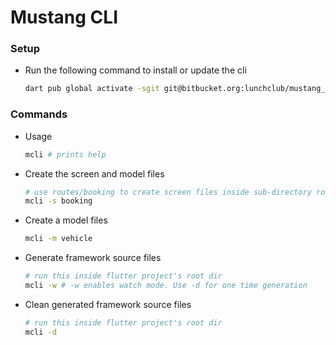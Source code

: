 # Mustang CLI

### Setup
- Run the following command to install or update the cli 
    ```bash
    dart pub global activate -sgit git@bitbucket.org:lunchclub/mustang_cli.git
    ```

### Commands
- Usage
    ```bash
    mcli # prints help
    ```

- Create the screen and model files
    ```bash
    # use routes/booking to create screen files inside sub-directory routes
    mcli -s booking
    ```
  
- Create a model files
    ```bash
    mcli -m vehicle
    ```
- Generate framework source files
    ```bash
    # run this inside flutter project's root dir
    mcli -w # -w enables watch mode. Use -d for one time generation 
    ```
- Clean generated framework source files
    ```bash
    # run this inside flutter project's root dir
    mcli -d 
    ```

